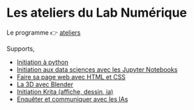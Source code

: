 # Les ateliers du Lab Numérique

Le programme 👉 [ateliers](https://mob.u-strasbg.fr/lab/ateliers.pdf)

Supports,

- [Initiation à python](python-atelier.md)
- [Initiation aux data sciences avec les Jupyter Notebooks](jupyter-notebooks.md)
- [Faire sa page web avec HTML et CSS](html-css.md)
- [La 3D avec Blender](3d-blender-impression.md)
- [Initiation Krita (affiche, dessin, ia)](krita.md)
-  [Enquêter et communiquer avec les IAs](osint-ia.md)
